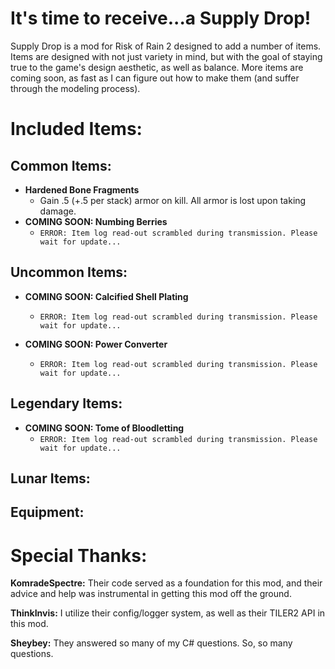 # It's time to receive...a Supply Drop!
Supply Drop is a mod for Risk of Rain 2 designed to add a number of items.
Items are designed with not just variety in mind, but with the goal of staying true to the game's design aesthetic, as well as balance.
More items are coming soon, as fast as I can figure out how to make them (and suffer through the modeling process).

# Included Items:
## Common Items:
- **Hardened Bone Fragments**
	- Gain .5 (+.5 per stack) armor on kill. All armor is lost upon taking damage.
- **COMING SOON: Numbing Berries**
	- `ERROR: Item log read-out scrambled during transmission. Please wait for update...`

## Uncommon Items:
- **COMING SOON: Calcified Shell Plating**
	- `ERROR: Item log read-out scrambled during transmission. Please wait for update...`
	
- **COMING SOON: Power Converter**
	- `ERROR: Item log read-out scrambled during transmission. Please wait for update...`
	
## Legendary Items:
- **COMING SOON: Tome of Bloodletting**
	- `ERROR: Item log read-out scrambled during transmission. Please wait for update...`
	
## Lunar Items:

## Equipment:

# Special Thanks:
**KomradeSpectre:** Their code served as a foundation for this mod, and their advice and help was instrumental in getting this mod off the ground.

**ThinkInvis:** I utilize their config/logger system, as well as their TILER2 API in this mod.

**Sheybey:** They answered so many of my C# questions. So, so many questions.

